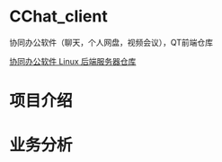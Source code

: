 # CChat_client
协同办公软件（聊天，个人网盘，视频会议），QT前端仓库


[协同办公软件 Linux 后端服务器仓库](https://github.com/star-cs/CChat_server)

# 项目介绍




# 业务分析
